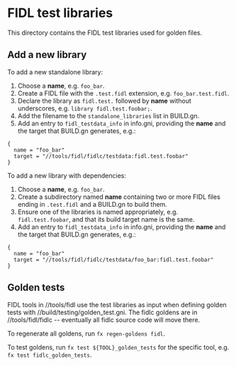 # FIDL test libraries

This directory contains the FIDL test libraries used for golden files.

## Add a new library

To add a new standalone library:

1. Choose a **name**, e.g. `foo_bar`.
2. Create a FIDL file with the `.test.fidl` extension, e.g. `foo_bar.test.fidl`.
3. Declare the library as `fidl.test.` followed by **name** without underscores,
   e.g. `library fidl.test.foobar;`.
4. Add the filename to the `standalone_libraries` list in BUILD.gn.
5. Add an entry to `fidl_testdata_info` in info.gni, providing the **name** and
   the target that BUILD.gn generates, e.g.:

```
{
  name = "foo_bar"
  target = "//tools/fidl/fidlc/testdata:fidl.test.foobar"
}
```

To add a new library with dependencies:

1. Choose a **name**, e.g. `foo_bar`.
2. Create a subdirectory named **name** containing two or more FIDL files ending
   in `.test.fidl` and a BUILD.gn to build them.
3. Ensure one of the libraries is named appropriately, e.g. `fidl.test.foobar`,
   and that its build target name is the same.
4. Add an entry to `fidl_testdata_info` in info.gni, providing the **name** and
   the target that BUILD.gn generates, e.g.:

```
{
  name = "foo_bar"
  target = "//tools/fidl/fidlc/testdata/foo_bar:fidl.test.foobar"
}
```

## Golden tests

FIDL tools in //tools/fidl use the test libraries as input when defining golden
tests with //build/testing/golden_test.gni. The fidlc goldens are in
//tools/fidl/fidlc -- eventually all fidlc source code will move there.

To regenerate all goldens, run `fx regen-goldens fidl`.

To test goldens, run `fx test ${TOOL}_golden_tests` for the specific tool,
e.g. `fx test fidlc_golden_tests`.
